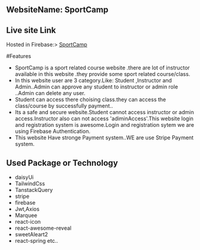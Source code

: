 
## WebsiteName: SportCamp

 
## Live site Link

Hosted in Firebase:>  [SportCamp]([https://sportcamp-cf139.web.app/](https://precious-chebakia-02bc2d.netlify.app/))

#Features


* SportCamp is a sport related course website .there are lot of instructor available in this website .they provide some sport related course/class.
* In this website user are 3 category.Like: Student ,Instructor and Admin..Admin can approve any student to instructor or admin role ..Admin can delete any user.
* Student can access there choising class.they can access the class/course by successfully payment..
* Its a safe and secure website.Student cannot access instructor or admin access.Instructor also can not access 'adiminAccess'.This website login and registration system is awesome.Login and registration sytem we are using Firebase Authentication.
* This website Have stronge Payment system..WE are use Stripe Payment system.
## Used Package or Technology
- daisyUi
- TailwindCss
- TanstackQuery
- stripe
- firebase
- Jwt,Axios
- Marquee
- react-icon
- react-awesome-reveal
- sweetAleart2
- react-spring etc..


